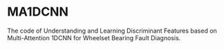 # MA1DCNN
The code of Understanding and Learning Discriminant Features based on Multi-Attention 1DCNN for Wheelset Bearing Fault Diagnosis. 

